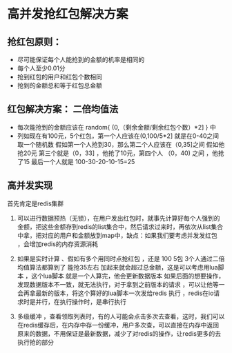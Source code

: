 # 高并发抢红包解决方案

## 抢红包原则：

-  尽可能保证每个人能抢到的金额的机率是相同的
- 每个人至少0.01分
- 抢到红包的用户和红包个数相同
- 抢到的金额总和等于红包总金额

## 红包解决方案： 二倍均值法

- 每次能抢到的金额应该在 random{ (0,（剩余金额/剩余红包个数）*2] } 中
- 列如现在有100元，5个红包，第一个人应该在(0,100/5*2] 就是在0-40之间取一个随机数 假如第一个人抢到30，那么第二个人应该在（0,35]之间 假如他抢20元 第三个就是（0，33]  ，他抢了10元，第四个人 （0，40) 之间 ，他抢了15 最后一个人就是 100-30-20-10-15=25

## 高并发实现

首先肯定是redis集群

1. 可以进行数据预热（无锁），在用户发出红包时，就事先计算好每个人强到的金额，把这些金额存到redis的list集合中，然后请求过来时，再依次从list集合中拿，把对应的用户和金额放到map中，缺点：如果我们要考虑并发发红包 ，会增加redis的内存资源消耗

2. 如果是实时计算 、假如有多个用同时点抢红包 ，还是 100 5包 3个人通过二倍均值算法都算到了 能抢35左右 加起来就会超过总金额，这是可以考虑用lua脚本 ，这个lua脚本 就是一个人算完，他会更新数据版本 如果后面的想要操作，发现数据版本不一致，就无法执行，对于拿到之前版本的请求 ，可以让他等一会再拿最新的版本，将这个算好的lua脚本一次发给redis 执行 ，redis在io请求时是并行，在执行操作时，是串行执行
3.  多级缓冲 ，查看领取列表时，有的人可能会点击多次去查看，这时，我们可以在redis缓存后，在内存中存一份缓冲，用户多次查，可以直接在内存中返回原来的数据，不用保证是最新数据，减少了对redis的操作，让redis更多的去执行抢的部分